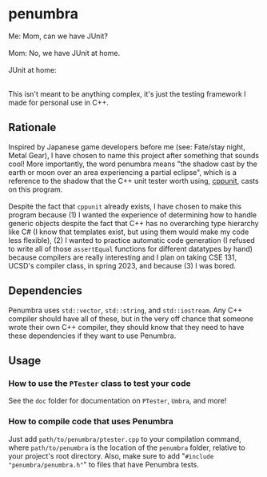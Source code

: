 # penumbra
Me: Mom, can we have JUnit?<br><br>
Mom: No, we have JUnit at home.<br><br>
JUnit at home:<br><br>

This isn't meant to be anything complex, it's just the testing framework I made for personal use in C++.
## Rationale
Inspired by Japanese game developers before me (see: Fate/stay night, Metal Gear), I have chosen to name this project after something that sounds cool! More importantly, the word penumbra means "the shadow cast by the earth or moon over an area experiencing a partial eclipse", which is a reference to the shadow that the C++ unit tester worth using, [cppunit](https://github.com/freedesktop/libreoffice-cppunit), casts on this program.<br><br>
Despite the fact that `cppunit` already exists, I have chosen to make this program because (1) I wanted the experience of determining how to handle generic objects despite the fact that C++ has no overarching type hierarchy like C# (I know that templates exist, but using them would make my code less flexible), (2) I wanted to practice automatic code generation (I refused to write all of those `assertEqual` functions for different datatypes by hand) because compilers are really interesting and I plan on taking CSE 131, UCSD's compiler class, in spring 2023, and because (3) I was bored.
## Dependencies
Penumbra uses `std::vector`, `std::string`, and `std::iostream`. Any C++ compiler should have all of these, but in the very off chance that someone wrote their own C++ compiler, they should know that they need to have these dependencies if they want to use Penumbra.
## Usage
### How to use the `PTester` class to test your code
See the `doc` folder for documentation on `PTester`, `Umbra`, and more!
### How to compile code that uses Penumbra
Just add `path/to/penumbra/ptester.cpp` to your compilation command, where `path/to/penumbra` is the location of the `penumbra` folder, relative to your project's root directory. Also, make sure to add "`#include "penumbra/penumbra.h"`" to files that have Penumbra tests.
